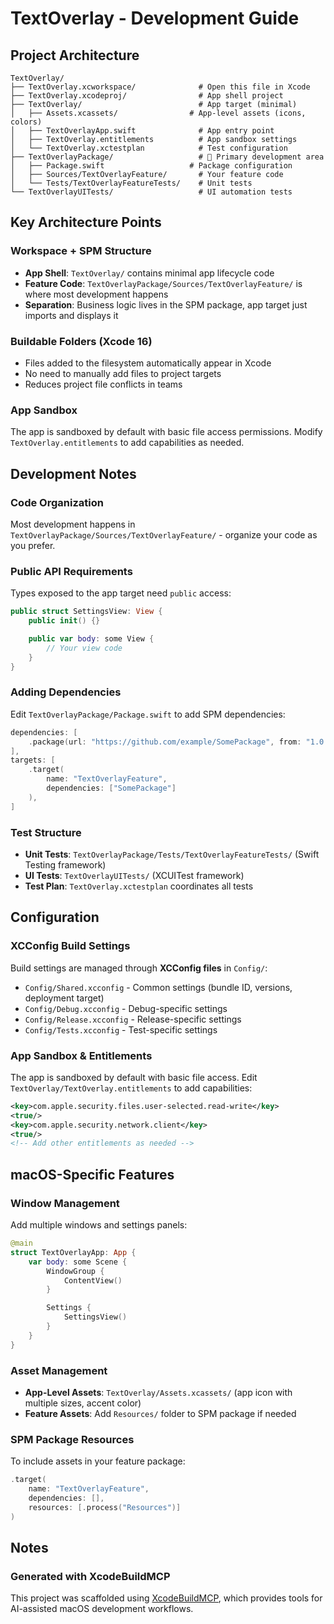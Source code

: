 # TextOverlay - Development Guide

## Project Architecture

```
TextOverlay/
├── TextOverlay.xcworkspace/              # Open this file in Xcode
├── TextOverlay.xcodeproj/                # App shell project
├── TextOverlay/                          # App target (minimal)
│   ├── Assets.xcassets/                # App-level assets (icons, colors)
│   ├── TextOverlayApp.swift              # App entry point
│   ├── TextOverlay.entitlements          # App sandbox settings
│   └── TextOverlay.xctestplan            # Test configuration
├── TextOverlayPackage/                   # 🚀 Primary development area
│   ├── Package.swift                   # Package configuration
│   ├── Sources/TextOverlayFeature/       # Your feature code
│   └── Tests/TextOverlayFeatureTests/    # Unit tests
└── TextOverlayUITests/                   # UI automation tests
```

## Key Architecture Points

### Workspace + SPM Structure
- **App Shell**: `TextOverlay/` contains minimal app lifecycle code
- **Feature Code**: `TextOverlayPackage/Sources/TextOverlayFeature/` is where most development happens
- **Separation**: Business logic lives in the SPM package, app target just imports and displays it

### Buildable Folders (Xcode 16)
- Files added to the filesystem automatically appear in Xcode
- No need to manually add files to project targets
- Reduces project file conflicts in teams

### App Sandbox
The app is sandboxed by default with basic file access permissions. Modify `TextOverlay.entitlements` to add capabilities as needed.

## Development Notes

### Code Organization
Most development happens in `TextOverlayPackage/Sources/TextOverlayFeature/` - organize your code as you prefer.

### Public API Requirements
Types exposed to the app target need `public` access:
```swift
public struct SettingsView: View {
    public init() {}

    public var body: some View {
        // Your view code
    }
}
```

### Adding Dependencies
Edit `TextOverlayPackage/Package.swift` to add SPM dependencies:
```swift
dependencies: [
    .package(url: "https://github.com/example/SomePackage", from: "1.0.0")
],
targets: [
    .target(
        name: "TextOverlayFeature",
        dependencies: ["SomePackage"]
    ),
]
```

### Test Structure
- **Unit Tests**: `TextOverlayPackage/Tests/TextOverlayFeatureTests/` (Swift Testing framework)
- **UI Tests**: `TextOverlayUITests/` (XCUITest framework)
- **Test Plan**: `TextOverlay.xctestplan` coordinates all tests

## Configuration

### XCConfig Build Settings
Build settings are managed through **XCConfig files** in `Config/`:
- `Config/Shared.xcconfig` - Common settings (bundle ID, versions, deployment target)
- `Config/Debug.xcconfig` - Debug-specific settings
- `Config/Release.xcconfig` - Release-specific settings
- `Config/Tests.xcconfig` - Test-specific settings

### App Sandbox & Entitlements
The app is sandboxed by default with basic file access. Edit `TextOverlay/TextOverlay.entitlements` to add capabilities:
```xml
<key>com.apple.security.files.user-selected.read-write</key>
<true/>
<key>com.apple.security.network.client</key>
<true/>
<!-- Add other entitlements as needed -->
```

## macOS-Specific Features

### Window Management
Add multiple windows and settings panels:
```swift
@main
struct TextOverlayApp: App {
    var body: some Scene {
        WindowGroup {
            ContentView()
        }

        Settings {
            SettingsView()
        }
    }
}
```

### Asset Management
- **App-Level Assets**: `TextOverlay/Assets.xcassets/` (app icon with multiple sizes, accent color)
- **Feature Assets**: Add `Resources/` folder to SPM package if needed

### SPM Package Resources
To include assets in your feature package:
```swift
.target(
    name: "TextOverlayFeature",
    dependencies: [],
    resources: [.process("Resources")]
)
```

## Notes

### Generated with XcodeBuildMCP
This project was scaffolded using [XcodeBuildMCP](https://github.com/cameroncooke/XcodeBuildMCP), which provides tools for AI-assisted macOS development workflows.